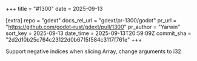+++
title = "#1300"
date = 2025-09-13

[extra]
repo = "gdext"
docs_rel_url = "gdext/pr-1300/godot"
pr_url = "https://github.com/godot-rust/gdext/pull/1300"
pr_author = "Yarwin"
sort_key = 2025-09-13
date_time = 2025-09-13T20:59:09Z
commit_sha = "2d2d10b25c764c23122d0b6715f584c3117f761e"
+++

Support negative indices when slicing Array, change arguments to i32

